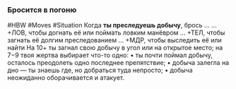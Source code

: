 ### **Бросится в погоню**

#HBW #Moves #Situation 
Когда **ты преследуешь добычу**, брось … 
… +ЛОВ, чтобы догнать её или поймать ловким манёвром 
… +ТЕЛ, чтобы загнать её долгим преследованием 
… +МДР, чтобы выследить её или найти 
На 10+ ты загнал свою добычу в угол или на открытое место; на 7−9 твоя жертва выбирает что-то одно: 
• ты почти поймал добычу, осталось преодолеть одно последнее препятствие; 
• добыча залегла на дно — ты знаешь где, но добраться туда непросто; 
• добыча неожиданно оборачивается и атакует.